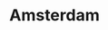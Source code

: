 ---
title: "Amsterdam"
kind: "places"
cover: https://images.unsplash.com/photo-1723119651382-4b318381a4dd?w=800&auto=format&fit=crop&q=60&ixlib=rb-4.0.3&ixid=M3wxMjA3fDB8MHxmZWF0dXJlZC1waG90b3MtZmVlZHwzfHx8ZW58MHx8fHx8
---